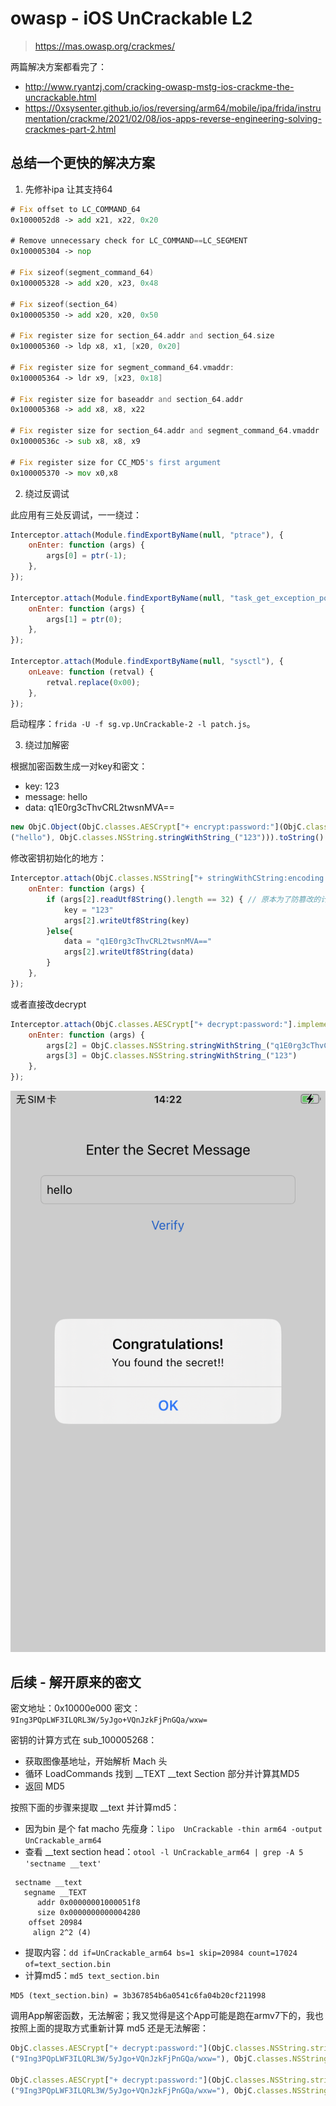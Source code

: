 # owasp - iOS UnCrackable L2
> https://mas.owasp.org/crackmes/

两篇解决方案都看完了：
- http://www.ryantzj.com/cracking-owasp-mstg-ios-crackme-the-uncrackable.html
- https://0xsysenter.github.io/ios/reversing/arm64/mobile/ipa/frida/instrumentation/crackme/2021/02/08/ios-apps-reverse-engineering-solving-crackmes-part-2.html

## 总结一个更快的解决方案
1. 先修补ipa 让其支持64

```asm
# Fix offset to LC_COMMAND_64
0x1000052d8 -> add x21, x22, 0x20

# Remove unnecessary check for LC_COMMAND==LC_SEGMENT
0x100005304 -> nop

# Fix sizeof(segment_command_64)
0x100005328 -> add x20, x23, 0x48

# Fix sizeof(section_64)
0x100005350 -> add x20, x20, 0x50

# Fix register size for section_64.addr and section_64.size
0x100005360 -> ldp x8, x1, [x20, 0x20]

# Fix register size for segment_command_64.vmaddr:
0x100005364 -> ldr x9, [x23, 0x18]

# Fix register size for baseaddr and section_64.addr
0x100005368 -> add x8, x8, x22

# Fix register size for section_64.addr and segment_command_64.vmaddr
0x10000536c -> sub x8, x8, x9

# Fix register size for CC_MD5's first argument
0x100005370 -> mov x0,x8
```

2. 绕过反调试

此应用有三处反调试，一一绕过：
```js
Interceptor.attach(Module.findExportByName(null, "ptrace"), {
    onEnter: function (args) {
        args[0] = ptr(-1);
    },
});

Interceptor.attach(Module.findExportByName(null, "task_get_exception_ports"), {
    onEnter: function (args) {
        args[1] = ptr(0);
    },
});

Interceptor.attach(Module.findExportByName(null, "sysctl"), {
    onLeave: function (retval) {
        retval.replace(0x00);
    },
});
```

启动程序：`frida -U -f sg.vp.UnCrackable-2 -l patch.js`。

3. 绕过加解密

根据加密函数生成一对key和密文：
- key: 123
- message: hello
- data: q1E0rg3cThvCRL2twsnMVA==

```js
new ObjC.Object(ObjC.classes.AESCrypt["+ encrypt:password:"](ObjC.classes.NSString.stringWithString_
("hello"), ObjC.classes.NSString.stringWithString_("123"))).toString()
```

修改密钥初始化的地方：

```js
Interceptor.attach(ObjC.classes.NSString["+ stringWithCString:encoding:"].implementation, {
    onEnter: function (args) {
        if (args[2].readUtf8String().length == 32) { // 原本为了防篡改的计算macho text的md5
            key = "123"
            args[2].writeUtf8String(key)
        }else{
            data = "q1E0rg3cThvCRL2twsnMVA=="
            args[2].writeUtf8String(data)
        }
    },
});
```

或者直接改decrypt

```js
Interceptor.attach(ObjC.classes.AESCrypt["+ decrypt:password:"].implementation, {
    onEnter: function (args) {
        args[2] = ObjC.classes.NSString.stringWithString_("q1E0rg3cThvCRL2twsnMVA==")
        args[3] = ObjC.classes.NSString.stringWithString_("123")
    },
});
```

![](./imgs/success.PNG)

## 后续 - 解开原来的密文

密文地址：0x10000e000
密文：`9Ing3PQpLWF3ILQRL3W/5yJgo+VQnJzkFjPnGQa/wxw=`

密钥的计算方式在 sub_100005268：

- 获取图像基地址，开始解析 Mach 头
- 循环 LoadCommands 找到 __TEXT __text Section 部分并计算其MD5
- 返回 MD5

按照下面的步骤来提取 __text 并计算md5：
- 因为bin 是个 fat macho 先瘦身：`lipo  UnCrackable -thin arm64 -output UnCrackable_arm64`
- 查看 __text section head：`otool -l UnCrackable_arm64 | grep -A 5 'sectname __text'`

```text
 sectname __text
   segname __TEXT
      addr 0x00000001000051f8
      size 0x0000000000004280
    offset 20984
     align 2^2 (4)
```

- 提取内容：`dd if=UnCrackable_arm64 bs=1 skip=20984 count=17024 of=text_section.bin`
- 计算md5：`md5 text_section.bin`

```text
MD5 (text_section.bin) = 3b367854b6a0541c6fa04b20cf211998
```

调用App解密函数，无法解密；我又觉得是这个App可能是跑在armv7下的，我也按照上面的提取方式重新计算 md5 还是无法解密：
```js
ObjC.classes.AESCrypt["+ decrypt:password:"](ObjC.classes.NSString.stringWithString_
("9Ing3PQpLWF3ILQRL3W/5yJgo+VQnJzkFjPnGQa/wxw="), ObjC.classes.NSString.stringWithString_("3b367854b6a0541c6fa04b20cf211998"))

ObjC.classes.AESCrypt["+ decrypt:password:"](ObjC.classes.NSString.stringWithString_
("9Ing3PQpLWF3ILQRL3W/5yJgo+VQnJzkFjPnGQa/wxw="), ObjC.classes.NSString.stringWithString_("219a4fe5604c3b6200817b3e9c49094d"))
```

